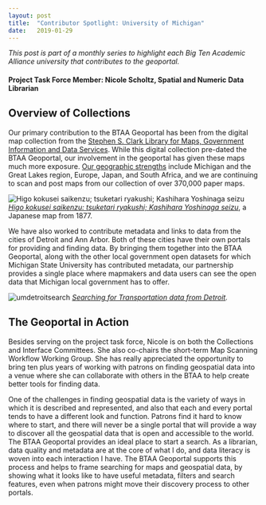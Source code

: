 ```yaml
---
layout: post
title:  "Contributor Spotlight: University of Michigan"
date:   2019-01-29
---
```


_This post is part of a monthly series to highlight each Big Ten Academic Alliance university that contributes to the geoportal._

#### Project Task Force Member: Nicole Scholtz, Spatial and Numeric Data Librarian

## Overview of Collections
Our primary contribution to the BTAA Geoportal has been from the digital map collection from the [Stephen S. Clark Library for Maps, Government Information and Data Services](https://www.lib.umich.edu/clark-library). While this digital collection pre-dated the BTAA Geoportal, our involvement in the geoportal has given these maps much more exposure. [Our geographic strengths](https://www.lib.umich.edu/clark-library/collections/maps-atlases) include Michigan and the Great Lakes region, Europe, Japan, and South Africa, and we are continuing to scan and post maps from our collection of over 370,000 paper maps.

![Higo kokusei saikenzu; tsuketari ryakushi; Kashihara Yoshinaga seizu](https://geo.btaa.org/uploads/solr_document_sidecar/image/5476/71996d69-780a-4086-a202-877aef21c2b720180822-63532-rn6w3v.jpeg)
_[Higo kokusei saikenzu: tsuketari ryakushi; Kashihara Yoshinaga seizu](https://geo.btaa.org/catalog/71996d69-780a-4086-a202-877aef21c2b7)_, a Japanese map from 1877.

We have also worked to contribute metadata and links to data from the cities of Detroit and Ann Arbor. Both of these cities have their own portals for providing and finding data. By bringing them together into the BTAA Geoportal, along with the other local government open datasets for which Michigan State University has contributed metadata, our partnership provides a single place where mapmakers and data users can see the open data that Michigan local government has to offer.

![umdetroitsearch](https://user-images.githubusercontent.com/2367677/51923756-3b256200-23b1-11e9-8840-ac4cefb46556.png)
_[Searching for Transportation data from Detroit](https://geodev.btaa.org/?f%5Bdc_publisher_sm%5D%5B%5D=City+of+Detroit%2C+Michigan&f%5Bdc_subject_sm%5D%5B%5D=Transportation&f%5Bdct_provenance_s%5D%5B%5D=Michigan&f3=title&op3=AND&q3=&range%5Bsolr_year_i%5D%5Bbegin%5D=&range%5Bsolr_year_i%5D%5Bend%5D=&search_field=advanced&sort=score+desc%2C+dc_title_sort+asc&view=split)._

## The Geoportal in Action

Besides serving on the project task force, Nicole is on both the Collections and Interface Committees. She also co-chairs the short-term Map Scanning Workflow Working Group. She has really appreciated the opportunity to bring ten plus years of working with patrons on finding geospatial data into a venue where she can collaborate with others in the BTAA to help create better tools for finding data.

One of the challenges in finding geospatial data is the variety of ways in which it is described and represented, and also that each and every portal tends to have a different look and function. Patrons find it hard to know where to start, and there will never be a single portal that will provide a way to discover all the geospatial data that is open and accessible to the world. The BTAA Geoportal provides an ideal place to start a search. As a librarian, data quality and metadata are at the core of what I do, and data literacy is woven into each interaction I have. The BTAA Geoportal supports this process and helps to frame searching for maps and geospatial data, by showing what it looks like to have useful metadata, filters and search features, even when patrons might move their discovery process to other portals.
